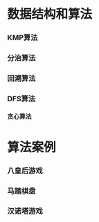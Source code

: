 # 数据结构和算法



### KMP算法

### 分治算法

### 回溯算法

### DFS算法

#### 贪心算法



# 算法案例

### 八皇后游戏

### 马踏棋盘

### 汉诺塔游戏